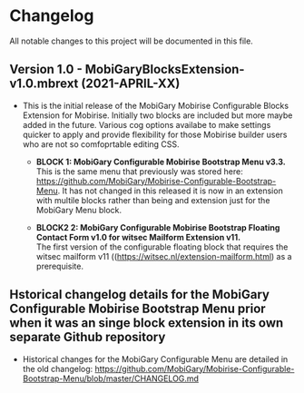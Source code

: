 # Changelog

All notable changes to this project will be documented in this file.

## Version 1.0 - MobiGaryBlocksExtension-v1.0.mbrext (2021-APRIL-XX)
- This is the initial release of the MobiGary Mobirise Configurable Blocks Extension for Mobirise. Initially two blocks are included but more maybe added in the future. Various cog options availabe to make settings quicker to apply and provide flexibility for those Mobirise builder users who are not so comfoprtable editing CSS. 

  - <b>BLOCK 1: MobiGary Configurable Mobirise Bootstrap Menu v3.3.</b><br>
    This is the same menu that previously was stored here: https://github.com/MobiGary/Mobirise-Configurable-Bootstrap-Menu. It has not changed in this released it is now in an extension with multile blocks rather than being and extension just for the MobiGary Menu block.

  - <b>BLOCK2 2: MobiGary Configurable Mobirise Bootstrap Floating Contact Form v1.0 for witsec Mailform Extension v11.</b><br>
    The first version of the configurable floating block that requires the witsec mailform v11 ((https://witsec.nl/extension-mailform.html) as a prerequisite.

## Hstorical changelog details for the MobiGary Configurable Mobirise Bootstrap Menu prior when it was an singe block extension in its own separate Github repository
-  Historical changes for the MobiGary Configurable Menu are detailed in the old changelog: https://github.com/MobiGary/Mobirise-Configurable-Bootstrap-Menu/blob/master/CHANGELOG.md

